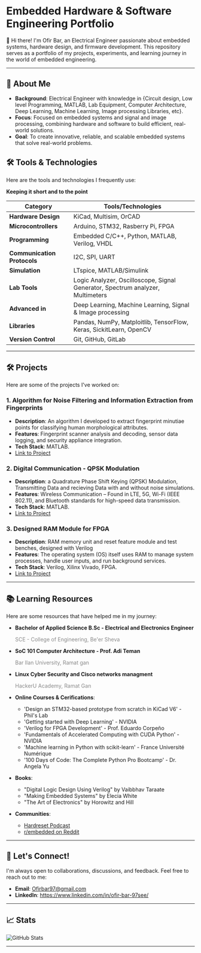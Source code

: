 # Embedded Hardware & Software Engineering Portfolio

👋 Hi there! I'm Ofir Bar, an Electrical Engineer passionate about embedded systems, hardware design, and firmware development. 
This repository serves as a portfolio of my projects, experiments, and learning journey in the world of embedded engineering.

---

## 🚀 About Me

- **Background**: Electrical Engineer with knowledge in {Circuit design, Low level Programming, MATLAB, Lab Equipment, Computer Architecture, Deep Learning, Machine Learning, Image processing Libraries, etc}.
- **Focus**: Focused on embedded systems and signal and image processing, combining hardware and software to build efficient, real-world solutions.
- **Goal**: To create innovative, reliable, and scalable embedded systems that solve real-world problems.

## 🛠️ Tools & Technologies

Here are the tools and technologies I frequently use:

  **Keeping it short and to the point**
  
| **Category**        | **Tools/Technologies**                                                          |
|---------------------|---------------------------------------------------------------------------------|
| **Hardware Design** | KiCad, Multisim, OrCAD                                         |
| **Microcontrollers**| Arduino, STM32, Rasberry Pi, FPGA                                                     |
| **Programming**     | Embedded C/C++, Python, MATLAB, Verilog, VHDL                                            |
| **Communication Protocols**     | I2C, SPI, UART                                          |
| **Simulation**      | LTspice, MATLAB/Simulink                                                        |
| **Lab Tools**       | Logic Analyzer, Oscilloscope, Signal Generator, Spectrum analyzer, Multimeters  |
| **Advanced in**     | Deep Learning, Machine Learning, Signal & Image processing                      |
| **Libraries**       | Pandas, NumPy, Matploitlib, TensorFlow, Keras, SickitLearn, OpenCV              |
| **Version Control** | Git, GitHub, GitLab                                                             |

---

## 🛠️ Projects

Here are some of the projects I've worked on:

### 1. **Algorithm for Noise Filtering and Information Extraction from Fingerprints**
   - **Description**: An algorithm I developed to extract fingerprint minutiae points for classifying human morphological attributes.
   - **Features**: Fingerprint scanner analysis and decoding, sensor data logging, and security appliance integration.
   - **Tech Stack**: MATLAB.
   - [Link to Project](#)

### 2. **Digital Communication - QPSK Modulation**
   - **Description**: a Quadrature Phase Shift Keying (QPSK) Modulation, Transmitting Data and recieving Data with and without noise simulations.
   - **Features**: Wireless Communication – Found in LTE, 5G, Wi-Fi (IEEE 802.11), and Bluetooth standards for high-speed data transmission.
   - **Tech Stack**: MATLAB.
   - [Link to Project](#)

### 3. **Designed RAM Module for FPGA**
   - **Description**: RAM memory unit and reset feature module and test benches, designed with Verilog
   - **Features**: The operating system (OS) itself uses RAM to manage system processes, handle user inputs, and run background services.
   - **Tech Stack**: Verilog, Xilinx Vivado, FPGA.
   - [Link to Project](#)

---

## 📚 Learning Resources

Here are some resources that have helped me in my journey:
- **Bachelor of Applied Science B.Sc - Electrical and Electronics Engineer**
    <p style="opacity: 0.5;">SCE - College of Engineering, Be'er Sheva</p>
- **SoC 101 Computer Architecture - Prof. Adi Teman**
    <p style="opacity: 0.5;">Bar Ilan University, Ramat gan</p>
- **Linux Cyber Security and Cisco networks managment**
    <p style="opacity: 0.5;">HackerU Academy, Ramat Gan</p>

- **Online Courses & Cerifications**:
  - 'Design an STM32-based prototype from scratch in KiCad V6' - Phil's Lab
  - 'Getting started with Deep Learning' - NVIDIA
  - 'Verilog for FPGA Development' - Prof. Eduardo Corpeño
  - 'Fundamentals of Accelerated Computing with CUDA Python' - NVIDIA
  - 'Machine learning in Python with scikit-learn' - France Université Numérique
  - '100 Days of Code: The Complete Python Pro Bootcamp' - Dr. Angela Yu
 
- **Books**:
  - "Digital Logic Design Using Verilog" by Vaibbhav Taraate
  - "Making Embedded Systems" by Elecia White
  - "The Art of Electronics" by Horowitz and Hill  
- **Communities**:
  - [Hardreset Podcast](#)
  - [r/embedded on Reddit](#)

---

## 🤝 Let's Connect!

I'm always open to collaborations, discussions, and feedback. Feel free to reach out to me:

- **Email**: Ofirbar97@gmail.com
- **LinkedIn**: https://www.linkedin.com/in/ofir-bar-97see/

---

## 📈 Stats

![GitHub Stats](https://github-readme-stats.vercel.app/api?username=yourusername&show_icons=true&theme=dark)

---
